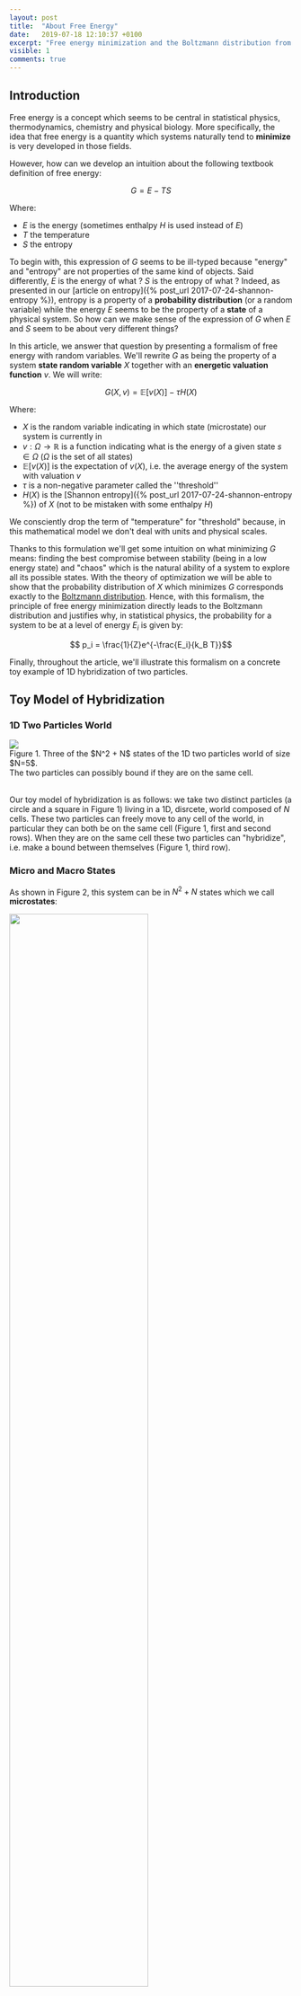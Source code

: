 ```yaml
---
layout: post
title:  "About Free Energy"
date:   2019-07-18 12:10:37 +0100
excerpt: "Free energy minimization and the Boltzmann distribution from a mathematical perspective."
visible: 1
comments: true
---
```


## Introduction

Free energy is a concept which seems to be central in statistical physics, thermodynamics, chemistry and physical biology. More specifically, the idea that free energy is a quantity which systems naturally tend to **minimize** is very developed in those fields.

However, how can we develop an intuition about the following textbook definition of free energy:

$$ G = E - T S $$

Where:
- $E$ is the energy (sometimes enthalpy $H$ is used instead of $E$)
- $T$ the temperature    
- $S$ the entropy

To begin with, this expression of $G$ seems to be ill-typed because "energy" and "entropy" are not properties of the same kind of objects. Said differently, $E$ is the energy of what ? $S$ is the entropy of what ? Indeed, as presented in our [article on entropy]({% post_url 2017-07-24-shannon-entropy %}), entropy is a property of a **probability distribution** (or a random variable) while the energy $E$ seems to be the property of a **state** of a physical system. So how can we make sense of the expression of $G$ when $E$ and $S$ seem to be about very different things?

In this article, we answer that question by presenting a formalism of free energy with random variables. We'll rewrite $G$ as being the property of a system **state random variable** $X$ together with an **energetic valuation function** $v$. We will write:

$$ G(X,v) = \mathbb{E}[v(X)] - \tau H(X)$$

Where: 
- $X$ is the random variable indicating in which state (microstate) our system is currently in
- $v:\Omega \to \mathbb{R}$ is a function indicating what is the energy of a given state $s\in\Omega$ ($\Omega$ is the set of all states)
- $\mathbb{E}[v(X)]$ is the expectation of $v(X)$, i.e. the average energy of the system with valuation $v$   
- $\tau$ is a non-negative parameter called the ''threshold''
- $H(X)$ is the [Shannon entropy]({% post_url 2017-07-24-shannon-entropy %}) of $X$ (not to be mistaken with some enthalpy $H$)

We consciently drop the term of "temperature" for "threshold" because, in this mathematical model we don't deal with units and physical scales. 

Thanks to this formulation we'll get some intuition on what minimizing $G$ means: finding the best compromise between stability (being in a low energy state) and "chaos" which is the natural ability of a system to explore all its possible states. With the theory of optimization we will be able to show that the probability distribution of $X$ which minimizes $G$ corresponds exactly to the [Boltzmann distribution](https://en.wikipedia.org/wiki/Boltzmann_distribution). Hence, with this formalism, the principle of free energy minimization directly leads to the Boltzmann distribution and justifies why, in statistical physics, the probability for a system to be at a level of energy $E_i$ is given by:

$$ p_i = \frac{1}{Z}e^{-\frac{E_i}{k_B T}}$$

Finally, throughout the article, we'll illustrate this formalism on a concrete toy example of 1D hybridization of two particles.

## Toy Model of Hybridization

### 1D Two Particles World

<div class="imgcap" style="border: 0px">
<div>
<img src="/assets/free_energy/world.svg">
</div>
<div class="thecap">Figure 1. Three of the $N^2 + N$ states of the 1D two particles world of size $N=5$.<br/> The two particles can possibly bound if they are on the same cell.</div>
</div>
<br/>

Our toy model of hybridization is as follows: we take two distinct particles (a circle and a square in Figure 1) living in a 1D, disrcete, world composed of $N$ cells. These two particles can freely move to any cell of the world, in particular they can both be on the same cell (Figure 1, first and second rows). When they are on the same cell these two particles can "hybridize", i.e. make a bound between themselves (Figure 1, third row).

### Micro and Macro States

As shown in Figure 2, this system can be in $N^2+N$ states which we call **microstates**:

<div class="imgcap" style="border: 0px">
<div>
<img src="/assets/free_energy/world2.svg" style="width:70%">
</div>
<div class="thecap">Figure 2. The $N^2 + N$ microstates of the system and its two macrostates: bonded or not bonded. Here, $N=5$.</div>
</div>
<br/>

These $N^2 + N$ microstates can be grouped in two distincts **macrostates** according to whether or not there is a bond between the particles or not. Macrostates are collections of microstates sharing a common property. Here we have two macrostates: **bonded** and **not bonded**.

### Our System as a Random Variable

Let $X$ be the random variable indicating in which microstate the system is. The set of all microstates, $\Omega = \\{ S_1, \ldots, S_{N^2 + N} \\}$, is given in Figure 2. Formally, $X$ is the identity on $\Omega \to \Omega$.

The question we ask is: **"What is the probability to be in a given microstate ?"**. Equivalently: what is the distribution $p_X$ of the state variable $X$?

In order to answer this question we introduce the concept of *energy of a state $S_i$*.

## Free Energy or the Fight Between Energy and Entropy
### Some States are more Favored than Others

We are going to look at each of our microstate $S_i$ and state how *favorable* this state is. In other words, for each microstate, we are going to give a score encompassing how much our system favors this state with the intuition that, the more a state is favored the more likely is our system to end up in that state. 

This score is the **energy** of the microstate. By convention energies are numbers in $\mathbb{R}$ and the lowest is the score, the more favored is the state. A microstate with energy $E=1000$ will be less more favored than a microstate with energy $E=-1000$. Formally, we are going to construct an energetic valuation function $v:\Omega \to \mathbb{R}$ by defining $v(S_i)$ for $1 \leq i \leq N+N^2$. 


In our 1D world, any microstate where the two particles are **bonded** will be considered as more favored -- i.e having a lower energy -- than any microstate where they are **not bonded**. Furthermore, in our model there is no reason to give a different energetic score to two microstates being in the same macrostate. Indeed, energetically speaking, nothing distinguishes microstates $1$ to $N^2$ (not bonded case) as well as nothing distinguishes microstates $N^2+1$ to $N^2+N$ (bonded case).

Hence we have:

$$ \begin{align*} v(S_1) &= v(S_2) = \dots v(S_{N^2}) = E_{\text{not bonded}} = E_0 \\ v(S_{N^2+1}) &= v(S_{N^2+2}) = \dots v(S_{N^2+N}) = E_{\text{bonded}} = E_1 \end{align*} $$

In the following we take $E_{0} = 0$ as a reference energy. The value of $E_{1}$ (negative) will account for how intense is the bond between the two particles. For instance $E_{1} = -100$ will correspond to a situation where that bond is 10 time stronger than a scenario where $E_{1} = -10$. In a case like this one where energy refers to the intensity of a bond, the term **enthalpy** is often used instead of energy.

### What is a Fair Distribution on Microstates?

Our goal is to construct $p_X = (p_1, \ldots, p_{N^2 + N})$, the probability distribution over microstates: $p_i$ is the probability that the system is in microstate $S_i$. In order to get there we must describe what is a *good* (or a fair) distribution over the microstates space.

For instance, would it be fair if $p_X$ was uniform, i.e all microstates are equally likely $p_i = \frac{1}{N^2 + N}$ ? No, because of the **energetic** argument. Indeed, microstates corresponding to the **bonded** macrostate are more favored by the system than **not bonded** microstates. Hence, our distribution $p_X$ must be biased in favor of the bonded microstates: $S_{N^2 + 1} \dots S_{N^2 + N}$.

Inversely, would it be fair if $p_X$ was concentrated over one particular microstate? For instance if we set $p_{N^2+1} = 1$? No, because of the **entropic** argument. The entropic argument accounts for the chaotic nature of microscopic systems: molecular agitation drives the system to explore its different possible configurations. Molecular agitation limits our ability to predict in which microstate the system is. This entropic effect, in physics, is proportional to the temperature. In our mathematical model, it will be proportional to the *threshold*.

Gibbs free energy will provide an answer to achieving a good compromise between the energetic and the entorpic argument.

### Minimizing Free Energy: a Compromise between Energy and Entropy

Gibbs (or Helmholtz) free energy is a mathematical formalisation of the intuitive idea of a fight between energy and entropy in microscopic systems. We define it as follows:

$$ G(X,v) = \mathbb{E}[v(X)] - \tau H(X)$$

With $\mathbb{E}[v(X)] = \sum_{i} v(S_i) p_i$, the weighted average energy, $\tau \geq 0$ a parameter called the *threshold* and $H(X)$ the [Shannon entropy]({% post_url 2017-07-24-shannon-entropy %}) of $X$. 

If we minimize $G(X,v)$, i.e. find the probability distribution $p_X$ which gives the smallest value of $G$, we achieve an interesting compromise. Indeed, we minimize the **weighted average energy** of the system while **maximizing** the corresponding entropy of the microstates distribution. Note that maximizing Shannon entropy matches the intuitive idea of the entropic argument since we maximize the **lack of predictability** of the random variable $X$ (see our [article]({% post_url 2017-07-24-shannon-entropy %})). The energetic argument is formalised by the idea of minimizing $\mathbb{E}[v(X)]$, the weighted average energy of our system.

The parameter $\tau$ allows us to linearly control the lack of predictability (or chaos) of the system. For instance, if $\tau = 0$, there is no chaos. Minimizing free energy will correspond to deterministically set the system to the most favorable states. In physics, the threshold $\tau$, up to the normalization constant $k_{B}$, corresponds to temperature. Temperature linearly controls the molecular agitation of the system which determines the ability of the system to explore its state space.

## Experimental Solution to Free Energy Minimization

In the case of our 1D grid world we can write some code in order to minimize $G(X,\nu)$. Free energy becomes:

$$ G(X,\nu) = q_0E_0 + q_1E_1 - \tau H(X)$$

With:

 $$ H(X) = -( q_{0} \text{log}(\frac{q_0}{N^2}) + q_{1} \text{log}(\frac{q_{1}}{N})) $$

And with $q_0 = N^2 p_0$ and $q_1 = N p_{N^2+1}$ the probabilities of the macrostates **bonded** and **not bonded** (recall that $(p_1,\ldots,p_N^2,p_{N^2+1},\ldots,p_{N^2+N})$ is the probability distribution over microstates and the probability distribution of the variable $X$).

Note that we have made the implicit assumption that microstates with the same energy had the same probability (i.e. $p_1 = p_2 = \dots = p_{N^2}$ and $p_{N^2+1} = p_{N^2+2} = \dots = p_{N^2+N}$). This assumption will be confirmed later on with the calculus leading to Boltzmann distribution. As of right now, this assumption helps us writing a feasible optimization routine since we only have to optimize over $(q_0, q_1)$ and not the whole $(p_1,\ldots,p_N^2,p_{N^2+1},\ldots,p_{N^2+N})$.

The following code optimizes $$ G(X,\nu) $$ in our grid world context for different threshold conditions. You can play with this code interactively in <a href="https://github.com/tcosmo/tcosmo.github.io/tree/master/assets/free_energy/FreeEnergyMinimization.ipynb">this notebook</a>.


```python
import scipy.optimize as opt
from scipy.optimize import LinearConstraint
from scipy.special import xlogy

import scipy.stats as stats
import numpy as np
import matplotlib.pyplot as plt

plt.style.use('dark_background')

def entropy(proba_dist, world_weights):
    return -(xlogy(proba_dist[0],proba_dist[0]/world_weights[0]) + 
      xlogy(proba_dist[1],proba_dist[1]/world_weights[1]))
    
def free_energy(proba_dist, thresh, energies, world_weights):
    return proba_dist.dot(energies) - thresh*entropy(proba_dist, world_weights)

N_cells = 100

N_not_bounded = N_cells**2
N_bounded = N_cells

E_not_bounded=0
E_bounded=-1000

thresh_space = np.linspace(0,1000, 200)

proba_mat = []
for thresh in thresh_space:
    result = opt.minimize(free_energy, x0 = np.array([0.5,0.5]), 
             args = (thresh,
                     np.array([E_not_bounded, E_bounded]), 
                     np.array([N_not_bounded, N_bounded])), 
             constraints = LinearConstraint(np.array([1.0,1.0]), 1.0, 1.0))
    proba_mat.append(result.x)
proba_mat = np.array(proba_mat)

plt.figure(figsize=(10,5))
plt.plot(thresh_space, proba_mat[:,0], label="Proba Not Bounded")
plt.plot(thresh_space, proba_mat[:,1], label="Proba Bounded")
plt.legend()
plt.xlabel('Threshold')
plt.ylabel('Probability')
plt.title('Energy/Entropy Trade-off')
plt.show()
```

This code produces the following output:


<div class="imgcap">
    <div>
        <img width="80%" src="/assets/free_energy/graph.png" alt="free energy"/>
    </div>
    <div class="thecap">Figure 3. Compromise between energy and entropy in the 1D grid world with $N=100$</div>
</div>
<br/>
Figure 3 illustrates minimization of free energy depending on the threshold parameter. With this graph we realize the compromise made by free energy between energy and entropy. When the threshold is low, the energetic term wins and microstates with the lowest energy (i.e, bonded) are mainly favored ($q_{1} \simeq 1$). However, when the threshold gets very big, the entropic term wins and not bonded states get favored since they are much more frequent than bonded one: $N^2$ vs $N$. In that case, the system behaves like a biased coin where $q_0 \simeq \frac{N^2}{N^2 + N}$ and $q_1 \simeq \frac{N}{N^2 + N} $.

In  <a href="https://github.com/tcosmo/tcosmo.github.io/tree/master/assets/free_energy/FreeEnergyMinimization.ipynb">the notebook</a>, you can experience the effect of other parameters on the overall result. You can for instance try modifying $E_{1}=E_{\text{bonded}}$ or $N$.

For instance, if you take $N=10$ instead of $N=100$, the difference between $\frac{N^2}{N^2 + N}$ and $\frac{N}{N^2 + N}$ becomes less important hence the not bonded case is less favored with $\tau$ big:

<div class="imgcap">
    <div>
        <img width="80%" src="/assets/free_energy/graph2.png" alt="free energy"/>
    </div>
    <div class="thecap">Figure 4. Compromise between energy and entropy in the 1D grid world N=$10$</div>
</div>
<br/>

The melting point which is where the two curves meet in Figure 3 and 4 plays an important role in a wet lab experiment since, at it will appear with the next section, it allows to determine the value of $E_1-E_0$ (which is $E_1$ if we set $E_0=0$ as a reference value).

## Analytical Solution to Free Energy Minimization: Boltzmann Distribution

In the last section, we gave an experimental solution to the problem of Free Energy Minimization which is, given a $\nu$, find the microstates distribution $p_X$ which minimizes $G(X,v)$. In fact, thanks to the theory of [Lagrange Multipliers](https://en.wikipedia.org/wiki/Lagrange_multiplier) this problem admits an analytical solution.

Indeed, the solution is uniquely given by:

$$ p_i = \frac{1}{Z} e^{-\nu(S_i)/\tau}$$

With $Z=\sum_{i} e^{\nu(S_i)/\tau}$ a normalization factor also called *partition function*. If you are interested in how to solve this problem with Lagrange Multipliers please see <a href="/assets/free_energy/solution.jpg">this</a> (thanks to Scott Pesme!).

Also, we can note that, as we assumed in the experimental section, microstates with same energies will have the same probabilities. 

Finally, in the case of our grid world and according to Boltzmann distribution the probabilities of macrostates **bonded** and **not bonded** are given by:

$$\begin{align*}
q_0 &= \sum_{i=1}^{N^2}p_i = \frac{N^2}{Z}e^{-E_0/\tau}\\
q_1 &= \sum_{i=N^2+1}^{N^2+N}p_i =   \frac{N}{Z}e^{-E_1/\tau}
\end{align*}
$$

The curves of Figure 3 and 4 should thus match the above expressions given by Boltzmann distribution.

The melting threshold $\tau^{\star}$, when $q_0=q_1=0.5$ is interesting because we get:

$$ \frac{N^2}{Z}e^{-E_0/\tau^{\star}} = \frac{N}{Z}e^{-E_1/\tau^{\star}} \Leftrightarrow E_1 - E_0 = \tau^{\star}\text{log}(\frac{1}{N})$$

In a physical system, the threshold $\tau$ is in fact $k_{B}T$. Thus, if  our toy model was physically meaningful for the hybridization of some particles and if we had an experimental way to determine the melting temperature $T^{\star}$, we could evaluate the energetics of the **bonded** state (assuming $E_0=0$ is a reference value) by:

$$ E_{\text{bonded}} = E_1 = k_{B}T^{\star}\text{log}(\frac{1}{N}) $$

In a real world experiment, $N$ would be replaced by some equivalent volumetric quantity.